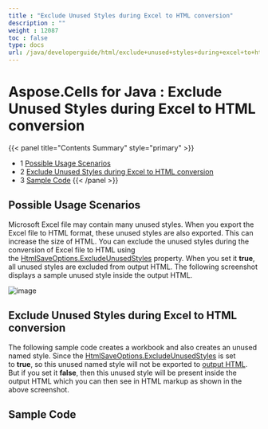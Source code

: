 ```yaml
---
title : "Exclude Unused Styles during Excel to HTML conversion" 
description : "" 
weight : 12087 
toc : false
type: docs
url: /java/developerguide/html/exclude+unused+styles+during+excel+to+html+conversion/
---
```


# Aspose.Cells for Java : Exclude Unused Styles during Excel to HTML conversion


{{< panel title="Contents Summary" style="primary" >}}
*   1 [Possible Usage Scenarios](#possible-usage-scenarios)
*   2 [Exclude Unused Styles during Excel to HTML conversion](#exclude-unused-styles-during-excel-to-html-conversion)
*   3 [Sample Code](#sample-code)
{{< /panel >}}
 

## Possible Usage Scenarios

Microsoft Excel file may contain many unused styles. When you export the Excel file to HTML format, these unused styles are also exported. This can increase the size of HTML. You can exclude the unused styles during the conversion of Excel file to HTML using the [HtmlSaveOptions.ExcludeUnusedStyles](https://apireference.aspose.com/javascript/cells/aspose.cells/htmlsaveoptions#ExcludeUnusedStyles) property. When you set it **true**, all unused styles are excluded from output HTML. The following screenshot displays a sample unused style inside the output HTML. 

![image](https://docs2.aspose.com/cells/java/attachments/61540998/61767780.png)

## Exclude Unused Styles during Excel to HTML conversion

The following sample code creates a workbook and also creates an unused named style. Since the [HtmlSaveOptions.ExcludeUnusedStyles](https://apireference.aspose.com/javascript/cells/aspose.cells/htmlsaveoptions#ExcludeUnusedStyles) is set to **true**, so this unused named style will not be exported to [output HTML](https://docs2.aspose.com/cells/java/attachments/61540998/61767781.zip). But if you set it **false**, then this unused style will be present inside the output HTML which you can then see in HTML markup as shown in the above screenshot.

## Sample Code

